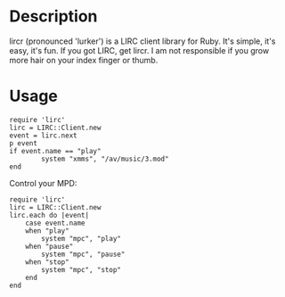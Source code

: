 Description
===========

lircr (pronounced 'lurker') is a LIRC client library for Ruby. It's simple,
it's easy, it's fun. If you got LIRC, get lircr. I am not responsible if you
grow more hair on your index finger or thumb.

Usage
=====

	require 'lirc'
	lirc = LIRC::Client.new
	event = lirc.next
	p event
	if event.name == "play"
			system "xmms", "/av/music/3.mod"
	end

Control your MPD:

	require 'lirc'
	lirc = LIRC::Client.new
	lirc.each do |event|
		case event.name
		when "play"
			system "mpc", "play"
		when "pause"
			system "mpc", "pause"
		when "stop"
			system "mpc", "stop"
		end
	end

